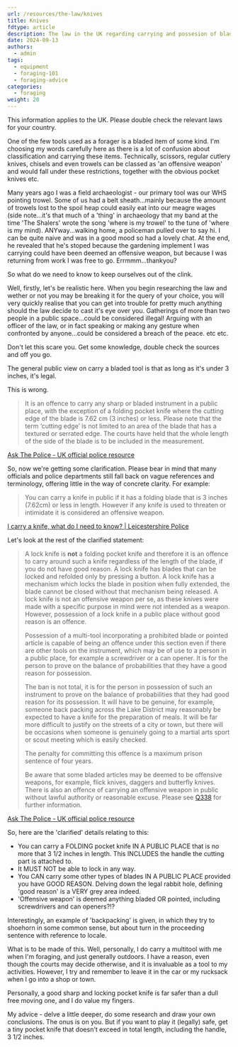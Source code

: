```yaml
---
url: /resources/the-law/knives
title: Knives
fdtype: article
description: The law in the UK regarding carrying and possesion of blades
date: 2024-09-13
authors:
  - admin
tags:
  - equipment
  - foraging-101
  - foraging-advice
categories:
  - foraging
weight: 20
---
```


This information applies to the UK. Please double check the relevant laws for your country.


One of the few tools used as a forager is a bladed item of some kind. I'm choosing my words carefully here as there is a lot of confusion about classification and carrying these items.
Technically, scissors, regular cutlery knives, chisels and even trowels can be classed as 'an offensive weapon' and would fall under these restrictions, together with the obvious pocket knives etc.

Many years ago I was a field archaeologist - our primary tool was our WHS pointing trowel. Some of us had a belt sheath...mainly because the amount of trowels lost to the spoil heap could easily eat into our meagre wages (side note...it's that much of a 'thing' in archaeology that my band at the time 'The Shalers' wrote the song 'where is my trowel' to the tune of 'where is my mind). ANYway...walking home, a policeman pulled over to say hi. I can be quite naive and was in a good mood so had a lovely chat. At the end, he revealed that he's stoped because the gardening implement I was carrying could have been deemed an offensive weapon, but because I was returning from work I was free to go. Errmmm...thankyou?

So what do we need to know to keep ourselves out of the clink.

Well, firstly, let's be realistic here. When you begin researching the law and wether or not you may be breaking it for the query of your choice, you will very quickly realise that you can get into trouble for pretty much anything should the law decide to cast it's eye over you. Gatherings of more than two people in a public space...could be considered illegal! Arguing with an officer of the law, or in fact speaking or making any gesture when confronted by anyone...could be considered a breach of the peace. etc etc.

Don't let this scare you. Get some knowledge, double check the sources and off you go.

The general public view on carry a bladed tool is that as long as it's under 3 inches, it's legal.

This is wrong.

> It is an offence to carry any sharp or bladed instrument in a public place, with the exception of a folding pocket knife where the cutting edge of the blade is 7.62 cm (3 inches) or less. Please note that the term ‘cutting edge’ is not limited to an area of the blade that has a textured or serrated edge. The courts have held that the whole length of the side of the blade is to be included in the measurement.

[Ask The Police - UK official police resource](https://www.askthe.police.uk/faq/?id=f843af6b-12db-eb11-bacb-0022483f5223)

So, now we're getting some clarification. Please bear in mind that many officials and police departments still fall back on vague references and terminology, offering little in the way of concrete clarity. For example:

> You can carry a knife in public if it has a folding blade that is 3 inches (7.62cm) or less in length. However if any knife is used to threaten or intimidate it is considered an offensive weapon.

[I carry a knife, what do I need to know? | Leicestershire Police](https://www.leics.police.uk/police-forces/leicestershire-police/areas/leicestershire-force-content/c/campaigns/2019/knife-crime/i-carry-a-knife-what-do-i-need-to-know/)


Let's look at the rest of the clarified statement:

>A lock knife is **not** a folding pocket knife and therefore it is an offence to carry around such a knife regardless of the length of the blade, if you do not have good reason. A lock knife has blades that can be locked and refolded only by pressing a button. A lock knife has a mechanism which locks the blade in position when fully extended, the blade cannot be closed without that mechanism being released. A lock knife is not an offensive weapon per se, as these knives were made with a specific purpose in mind were not intended as a weapon. However, possession of a lock knife in a public place without good reason is an offence.
>
>Possession of a multi-tool incorporating a prohibited blade or pointed article is capable of being an offence under this section even if there are other tools on the instrument, which may be of use to a person in a public place, for example a screwdriver or a can opener. It is for the person to prove on the balance of probabilities that they have a good reason for possession.
>
>The ban is not total, it is for the person in possession of such an instrument to prove on the balance of probabilities that they had good reason for its possession. It will have to be genuine, for example, someone back packing across the Lake District may reasonably be expected to have a knife for the preparation of meals. It will be far more difficult to justify on the streets of a city or town, but there will be occasions when someone is genuinely going to a martial arts sport or scout meeting which is easily checked.
>
>The penalty for committing this offence is a maximum prison sentence of four years.
>
>Be aware that some bladed articles may be deemed to be offensive weapons, for example, flick knives, daggers and butterfly knives. There is also an offence of carrying an offensive weapon in public without lawful authority or reasonable excuse. Please see [Q338](https://www.askthe.police.uk/faq/?id=0b44af6b-12db-eb11-bacb-0022483f5223) for further information.

[Ask The Police - UK official police resource](https://www.askthe.police.uk/faq/?id=f843af6b-12db-eb11-bacb-0022483f5223)


So, here are the 'clarified' details relating to this:

- You can carry a FOLDING pocket knife IN A PUBLIC PLACE that is no more that 3 1/2 inches in length. This INCLUDES the handle the cutting part is attached to.
- It MUST NOT be able to lock in any way.
- You CAN carry some other types of blades IN A PUBLIC PLACE provided you have GOOD REASON. Delving down the legal rabbit hole, defining 'good reason' is a VERY grey area indeed.
- 'Offensive weapon' is deemed anything bladed OR pointed, including screwdrivers and can openers?!?

Interestingly, an example of 'backpacking' is given, in which they try to shoehorn in some common sense, but about turn in the proceeding sentence with reference to locale.


What is to be made of this. Well, personally, I do carry a multitool with me when I'm foraging, and just generally outdoors. I have a reason, even though the courts may decide otherwise, and it is invaluable as a tool to my activities. However, I try and remember to leave it in the car or my rucksack when I go into a shop or town. 

Personally, a good sharp and locking pocket knife is far safer than a dull free moving one, and I do value my fingers.

My advice - delve a little deeper, do some research and draw your own conclusions. The onus is on you. But if you want to play it (legally) safe, get a tiny pocket knife that doesn't exceed in total length, including the handle, 3 1/2 inches.